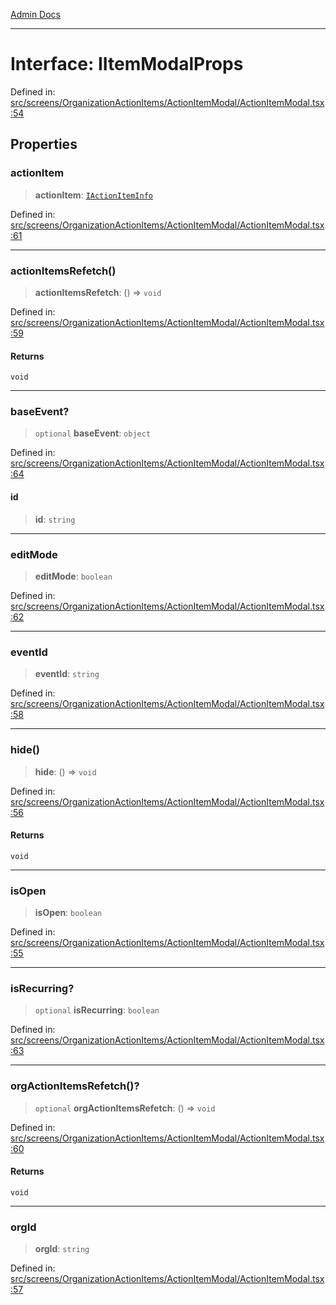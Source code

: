 [Admin Docs](/)

***

# Interface: IItemModalProps

Defined in: [src/screens/OrganizationActionItems/ActionItemModal/ActionItemModal.tsx:54](https://github.com/PalisadoesFoundation/talawa-admin/blob/main/src/screens/OrganizationActionItems/ActionItemModal/ActionItemModal.tsx#L54)

## Properties

### actionItem

> **actionItem**: [`IActionItemInfo`](../../../../../types/ActionItems/interface/interfaces/IActionItemInfo.md)

Defined in: [src/screens/OrganizationActionItems/ActionItemModal/ActionItemModal.tsx:61](https://github.com/PalisadoesFoundation/talawa-admin/blob/main/src/screens/OrganizationActionItems/ActionItemModal/ActionItemModal.tsx#L61)

***

### actionItemsRefetch()

> **actionItemsRefetch**: () => `void`

Defined in: [src/screens/OrganizationActionItems/ActionItemModal/ActionItemModal.tsx:59](https://github.com/PalisadoesFoundation/talawa-admin/blob/main/src/screens/OrganizationActionItems/ActionItemModal/ActionItemModal.tsx#L59)

#### Returns

`void`

***

### baseEvent?

> `optional` **baseEvent**: `object`

Defined in: [src/screens/OrganizationActionItems/ActionItemModal/ActionItemModal.tsx:64](https://github.com/PalisadoesFoundation/talawa-admin/blob/main/src/screens/OrganizationActionItems/ActionItemModal/ActionItemModal.tsx#L64)

#### id

> **id**: `string`

***

### editMode

> **editMode**: `boolean`

Defined in: [src/screens/OrganizationActionItems/ActionItemModal/ActionItemModal.tsx:62](https://github.com/PalisadoesFoundation/talawa-admin/blob/main/src/screens/OrganizationActionItems/ActionItemModal/ActionItemModal.tsx#L62)

***

### eventId

> **eventId**: `string`

Defined in: [src/screens/OrganizationActionItems/ActionItemModal/ActionItemModal.tsx:58](https://github.com/PalisadoesFoundation/talawa-admin/blob/main/src/screens/OrganizationActionItems/ActionItemModal/ActionItemModal.tsx#L58)

***

### hide()

> **hide**: () => `void`

Defined in: [src/screens/OrganizationActionItems/ActionItemModal/ActionItemModal.tsx:56](https://github.com/PalisadoesFoundation/talawa-admin/blob/main/src/screens/OrganizationActionItems/ActionItemModal/ActionItemModal.tsx#L56)

#### Returns

`void`

***

### isOpen

> **isOpen**: `boolean`

Defined in: [src/screens/OrganizationActionItems/ActionItemModal/ActionItemModal.tsx:55](https://github.com/PalisadoesFoundation/talawa-admin/blob/main/src/screens/OrganizationActionItems/ActionItemModal/ActionItemModal.tsx#L55)

***

### isRecurring?

> `optional` **isRecurring**: `boolean`

Defined in: [src/screens/OrganizationActionItems/ActionItemModal/ActionItemModal.tsx:63](https://github.com/PalisadoesFoundation/talawa-admin/blob/main/src/screens/OrganizationActionItems/ActionItemModal/ActionItemModal.tsx#L63)

***

### orgActionItemsRefetch()?

> `optional` **orgActionItemsRefetch**: () => `void`

Defined in: [src/screens/OrganizationActionItems/ActionItemModal/ActionItemModal.tsx:60](https://github.com/PalisadoesFoundation/talawa-admin/blob/main/src/screens/OrganizationActionItems/ActionItemModal/ActionItemModal.tsx#L60)

#### Returns

`void`

***

### orgId

> **orgId**: `string`

Defined in: [src/screens/OrganizationActionItems/ActionItemModal/ActionItemModal.tsx:57](https://github.com/PalisadoesFoundation/talawa-admin/blob/main/src/screens/OrganizationActionItems/ActionItemModal/ActionItemModal.tsx#L57)

